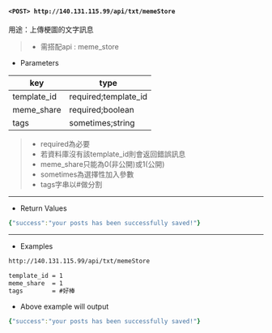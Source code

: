 #### `<POST> http://140.131.115.99/api/txt/memeStore`

用途：上傳梗圖的文字訊息

>* 需搭配api : meme_store

* Parameters

|key        |type                |
|--------   |--------------------|
|template_id|required;template_id|
|meme_share |required;boolean    |
|tags       |sometimes;string    |

>* required為必要
>* 若資料庫沒有該template_id則會返回錯誤訊息
>* meme_share只能為0(非公開)或1(公開)
>* sometimes為選擇性加入參數
>* tags字串以#做分割

---

* Return Values

```yaml
{"success":"your posts has been successfully saved!"}
```

---

* Examples

```html
http://140.131.115.99/api/txt/memeStore

template_id = 1
meme_share  = 1
tags        = #好棒
```

* Above example will output

```yaml
{"success":"your posts has been successfully saved!"}
```